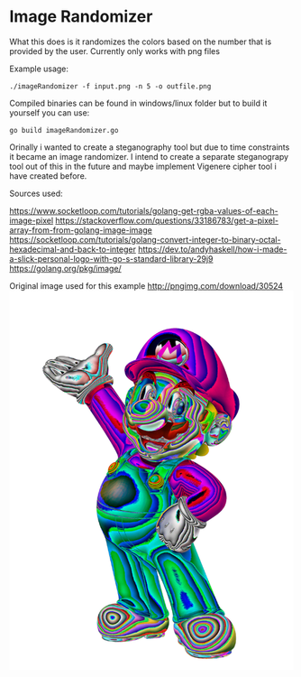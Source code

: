 # Image Randomizer
What this does is it randomizes the colors based on the number that is provided by the user. Currently only works with png files

Example usage:

```
./imageRandomizer -f input.png -n 5 -o outfile.png
```

Compiled binaries can be found in windows/linux folder but to build it yourself you can use:

```
go build imageRandomizer.go
```

Orinally i wanted to create a steganography tool but due to time constraints it became an image randomizer.
I intend to create a separate steganograpy tool out of this in the future and maybe implement Vigenere cipher tool i have
created before.

Sources used:

https://www.socketloop.com/tutorials/golang-get-rgba-values-of-each-image-pixel
https://stackoverflow.com/questions/33186783/get-a-pixel-array-from-from-golang-image-image
https://socketloop.com/tutorials/golang-convert-integer-to-binary-octal-hexadecimal-and-back-to-integer
https://dev.to/andyhaskell/how-i-made-a-slick-personal-logo-with-go-s-standard-library-29j9
https://golang.org/pkg/image/

Original image used for this example http://pngimg.com/download/30524
![Messy Mario](/img/mario_messy.png)
